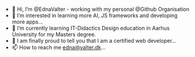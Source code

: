 - 👋 Hi, I’m @EdnaValter - working with my personal @Github Organisation
- 👀 I’m interested in learning more AI, JS frameworks and developing more apps...
- 🌱 I’m currently learning IT-Didactics Design education in Aarhus University for my Masters degree.
- 💞️ I am finally proud to tell you that I am a certified web developer...
- 📫 How to reach me edna@valter.dk...

<!---
EdnaValter/EdnaValter is a ✨ special ✨ repository because its `README.md` (this file) appears on your GitHub profile.
You can click the Preview link to take a look at your changes.
--->
